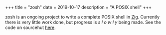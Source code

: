 +++
title = "zosh"
date = 2019-10-17
description = "A POSIX shell"
+++

zosh is an ongoing project to write a complete POSIX shell in
[Zig](https://ziglang.org/). Currently there is very little work done, but
progress is _s l o w l y_ being made. See the code on sourcehut
[here](https://git.sr.ht/~ntgg/zosh).

